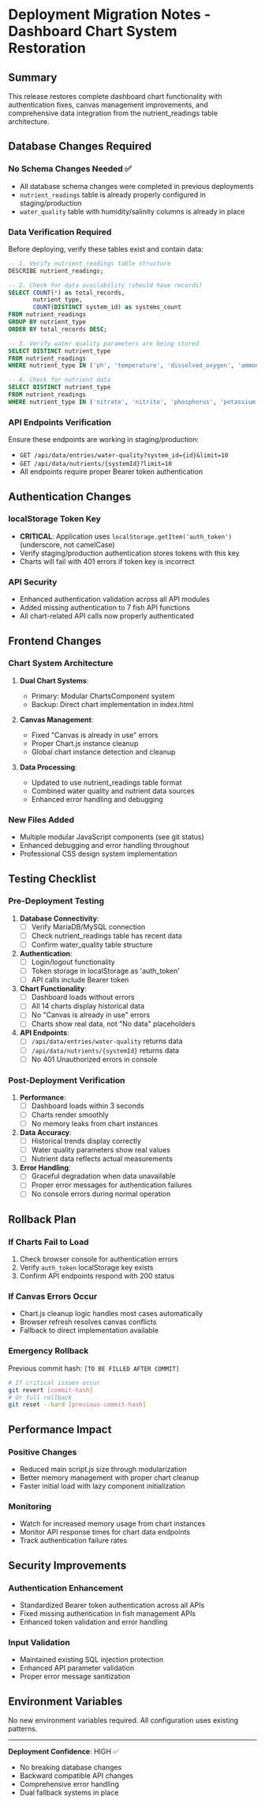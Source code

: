 # Deployment Migration Notes - Dashboard Chart System Restoration

## Summary
This release restores complete dashboard chart functionality with authentication fixes, canvas management improvements, and comprehensive data integration from the nutrient_readings table architecture.

## Database Changes Required

### No Schema Changes Needed ✅
- All database schema changes were completed in previous deployments
- `nutrient_readings` table is already properly configured in staging/production
- `water_quality` table with humidity/salinity columns is already in place

### Data Verification Required
Before deploying, verify these tables exist and contain data:

```sql
-- 1. Verify nutrient_readings table structure
DESCRIBE nutrient_readings;

-- 2. Check for data availability (should have records)
SELECT COUNT(*) as total_records, 
       nutrient_type, 
       COUNT(DISTINCT system_id) as systems_count 
FROM nutrient_readings 
GROUP BY nutrient_type 
ORDER BY total_records DESC;

-- 3. Verify water quality parameters are being stored
SELECT DISTINCT nutrient_type 
FROM nutrient_readings 
WHERE nutrient_type IN ('ph', 'temperature', 'dissolved_oxygen', 'ammonia', 'humidity', 'salinity', 'ec');

-- 4. Check for nutrient data
SELECT DISTINCT nutrient_type 
FROM nutrient_readings 
WHERE nutrient_type IN ('nitrate', 'nitrite', 'phosphorus', 'potassium', 'calcium', 'magnesium', 'iron');
```

### API Endpoints Verification
Ensure these endpoints are working in staging/production:

- `GET /api/data/entries/water-quality?system_id={id}&limit=10`
- `GET /api/data/nutrients/{systemId}?limit=10`
- All endpoints require proper Bearer token authentication

## Authentication Changes

### localStorage Token Key
- **CRITICAL**: Application uses `localStorage.getItem('auth_token')` (underscore, not camelCase)
- Verify staging/production authentication stores tokens with this key
- Charts will fail with 401 errors if token key is incorrect

### API Security
- Enhanced authentication validation across all API modules
- Added missing authentication to 7 fish API functions
- All chart-related API calls now properly authenticated

## Frontend Changes

### Chart System Architecture
1. **Dual Chart Systems**: 
   - Primary: Modular ChartsComponent system
   - Backup: Direct chart implementation in index.html

2. **Canvas Management**:
   - Fixed "Canvas is already in use" errors
   - Proper Chart.js instance cleanup
   - Global chart instance detection and cleanup

3. **Data Processing**:
   - Updated to use nutrient_readings table format
   - Combined water quality and nutrient data sources
   - Enhanced error handling and debugging

### New Files Added
- Multiple modular JavaScript components (see git status)
- Enhanced debugging and error handling throughout
- Professional CSS design system implementation

## Testing Checklist

### Pre-Deployment Testing
1. **Database Connectivity**:
   - [ ] Verify MariaDB/MySQL connection
   - [ ] Check nutrient_readings table has recent data
   - [ ] Confirm water_quality table structure

2. **Authentication**:
   - [ ] Login/logout functionality
   - [ ] Token storage in localStorage as 'auth_token'
   - [ ] API calls include Bearer token

3. **Chart Functionality**:
   - [ ] Dashboard loads without errors
   - [ ] All 14 charts display historical data
   - [ ] No "Canvas is already in use" errors
   - [ ] Charts show real data, not "No data" placeholders

4. **API Endpoints**:
   - [ ] `/api/data/entries/water-quality` returns data
   - [ ] `/api/data/nutrients/{systemId}` returns data
   - [ ] No 401 Unauthorized errors in console

### Post-Deployment Verification
1. **Performance**:
   - [ ] Dashboard loads within 3 seconds
   - [ ] Charts render smoothly
   - [ ] No memory leaks from chart instances

2. **Data Accuracy**:
   - [ ] Historical trends display correctly
   - [ ] Water quality parameters show real values
   - [ ] Nutrient data reflects actual measurements

3. **Error Handling**:
   - [ ] Graceful degradation when data unavailable
   - [ ] Proper error messages for authentication failures
   - [ ] No console errors during normal operation

## Rollback Plan

### If Charts Fail to Load
1. Check browser console for authentication errors
2. Verify `auth_token` localStorage key exists
3. Confirm API endpoints respond with 200 status

### If Canvas Errors Occur
- Chart.js cleanup logic handles most cases automatically
- Browser refresh resolves canvas conflicts
- Fallback to direct implementation available

### Emergency Rollback
Previous commit hash: `[TO BE FILLED AFTER COMMIT]`

```bash
# If critical issues occur
git revert [commit-hash]
# Or full rollback
git reset --hard [previous-commit-hash]
```

## Performance Impact

### Positive Changes
- Reduced main script.js size through modularization
- Better memory management with proper chart cleanup
- Faster initial load with lazy component initialization

### Monitoring
- Watch for increased memory usage from chart instances
- Monitor API response times for chart data endpoints
- Track authentication failure rates

## Security Improvements

### Authentication Enhancement
- Standardized Bearer token authentication across all APIs
- Fixed missing authentication in fish management APIs
- Enhanced token validation and error handling

### Input Validation
- Maintained existing SQL injection protection
- Enhanced API parameter validation
- Proper error message sanitization

## Environment Variables
No new environment variables required. All configuration uses existing patterns.

---

**Deployment Confidence**: HIGH ✅
- No breaking database changes
- Backward compatible API changes
- Comprehensive error handling
- Dual fallback systems in place